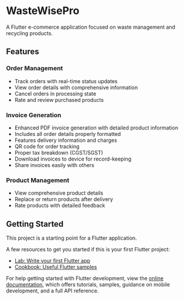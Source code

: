 # WasteWisePro

A Flutter e-commerce application focused on waste management and recycling products.

## Features

### Order Management
- Track orders with real-time status updates
- View order details with comprehensive information
- Cancel orders in processing state
- Rate and review purchased products

### Invoice Generation
- Enhanced PDF invoice generation with detailed product information
- Includes all order details properly formatted
- Features delivery information and charges
- QR code for order tracking
- Proper tax breakdown (CGST/SGST)
- Download invoices to device for record-keeping
- Share invoices easily with others

### Product Management
- View comprehensive product details
- Replace or return products after delivery
- Rate products with detailed feedback

## Getting Started

This project is a starting point for a Flutter application.

A few resources to get you started if this is your first Flutter project:

- [Lab: Write your first Flutter app](https://docs.flutter.dev/get-started/codelab)
- [Cookbook: Useful Flutter samples](https://docs.flutter.dev/cookbook)

For help getting started with Flutter development, view the
[online documentation](https://docs.flutter.dev/), which offers tutorials,
samples, guidance on mobile development, and a full API reference.
